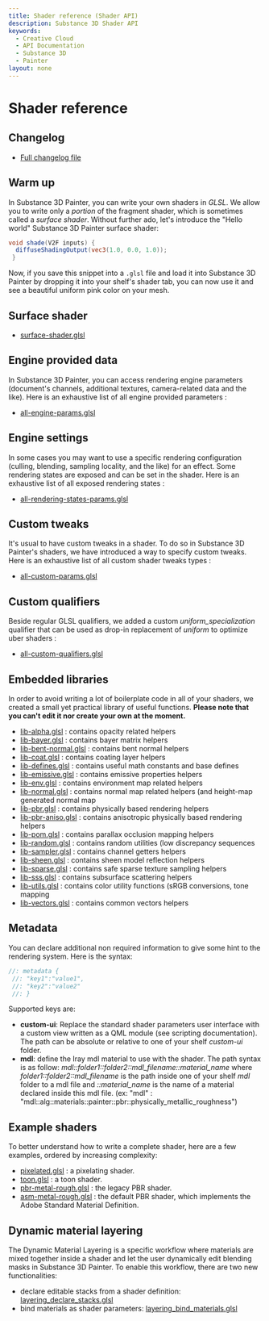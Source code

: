 ```yaml
---
title: Shader reference (Shader API)
description: Substance 3D Shader API
keywords:
  - Creative Cloud
  - API Documentation
  - Substance 3D
  - Painter
layout: none
---
```














[ ](#section-0)

Shader reference
================


Changelog
---------


* [Full changelog file](/src/pages/api/changelog/)


Warm up
-------


In Substance 3D Painter, you can write your own shaders in *GLSL*. We allow
 you to write only a *portion* of the fragment shader, which is sometimes called
 a *surface shader*. Without further ado, let's introduce the "Hello world"
 Substance 3D Painter surface shader:





```glsl
void shade(V2F inputs) {
  diffuseShadingOutput(vec3(1.0, 0.0, 1.0));
 }
```







[ ](#section-1)

Now, if you save this snippet into a `.glsl` file and load it into Substance 3D Painter by dropping
 it into your shelf's shader tab, you can now use it and see a beautiful uniform pink color on
 your mesh.


Surface shader
--------------


* [surface-shader.glsl](/src/pages/api/shaders/surface-shader/)


Engine provided data
--------------------


In Substance 3D Painter, you can access rendering engine parameters (document's channels,
 additional textures, camera-related data and the like). Here is an exhaustive list of all
 engine provided parameters :


* [all-engine-params.glsl](/src/pages/api/parameters/all-engine-params/)


Engine settings
---------------


In some cases you may want to use a specific rendering configuration (culling, blending,
 sampling locality, and the like) for an effect. Some rendering states are exposed and
 can be set in the shader. Here is an exhaustive list of all exposed rendering states :


* [all-rendering-states-params.glsl](/src/pages/api/parameters/all-rendering-states-params/)


Custom tweaks
-------------


It's usual to have custom tweaks in a shader. To do so in Substance 3D Painter's shaders,
 we have introduced a way to specify custom tweaks. Here is an exhaustive list of all custom
 shader tweaks types :


* [all-custom-params.glsl](/src/pages/api/parameters/all-custom-params/)


Custom qualifiers
-----------------


Beside regular GLSL qualifiers, we added a custom *uniform_specialization* qualifier that
 can be used as drop-in replacement of *uniform* to optimize uber shaders :


* [all-custom-qualifiers.glsl](/src/pages/api/parameters/all-custom-qualifiers/)


Embedded libraries
------------------


In order to avoid writing a lot of boilerplate code in all of your shaders,
 we created a small yet practical library of useful functions. **Please note that
 you can't edit it nor create your own at the moment.**


* [lib-alpha.glsl](/src/pages/api/libraries/lib-alpha/) : contains opacity related helpers
* [lib-bayer.glsl](/src/pages/api/libraries/lib-bayer/) : contains bayer matrix helpers
* [lib-bent-normal.glsl](/src/pages/api/libraries/lib-bent-normal/) : contains bent normal helpers
* [lib-coat.glsl](/src/pages/api/libraries/lib-coat/) : contains coating layer helpers
* [lib-defines.glsl](/src/pages/api/libraries/lib-defines/) : contains useful math constants and base defines
* [lib-emissive.glsl](/src/pages/api/libraries/lib-emissive/) : contains emissive properties helpers
* [lib-env.glsl](/src/pages/api/libraries/lib-env/) : contains environment map related helpers
* [lib-normal.glsl](/src/pages/api/libraries/lib-normal/) : contains normal map related helpers (and height-map generated normal map
* [lib-pbr.glsl](/src/pages/api/libraries/lib-pbr/) : contains physically based rendering helpers
* [lib-pbr-aniso.glsl](/src/pages/api/libraries/lib-pbr-aniso/) : contains anisotropic physically based rendering helpers
* [lib-pom.glsl](/src/pages/api/libraries/lib-pom/) : contains parallax occlusion mapping helpers
* [lib-random.glsl](/src/pages/api/libraries/lib-random/) : contains random utilities (low discrepancy sequences
* [lib-sampler.glsl](/src/pages/api/libraries/lib-sampler/) : contains channel getters helpers
* [lib-sheen.glsl](/src/pages/api/libraries/lib-sheen/) : contains sheen model reflection helpers
* [lib-sparse.glsl](/src/pages/api/libraries/lib-sparse/) : contains safe sparse texture sampling helpers
* [lib-sss.glsl](/src/pages/api/libraries/lib-sss/) : contains subsurface scattering helpers
* [lib-utils.glsl](/src/pages/api/libraries/lib-utils/) : contains color utility functions (sRGB conversions, tone mapping
* [lib-vectors.glsl](/src/pages/api/libraries/lib-vectors/) : contains common vectors helpers


Metadata
--------


You can declare additional non required information to give some hint to the
 rendering system. Here is the syntax:





```glsl
//: metadata {
 //: "key1":"value1",
 //: "key2":"value2"
 //: }
```







[ ](#section-2)

Supported keys are:


* **custom-ui**: Replace the standard shader parameters user interface with a custom view
 written as a QML module (see scripting documentation).
 The path can be absolute or relative to one of your shelf *custom-ui* folder.
* **mdl**: define the Iray mdl material to use with the shader.
 The path syntax is as follow: *mdl::folder1::folder2::mdl_filename::material_name*
 where *folder1::folder2::mdl_filename* is the path inside one of
 your shelf *mdl* folder to a mdl file and *::material_name* is the
 name of a material declared inside this mdl file. (ex:
 "mdl" : "mdl::alg::materials::painter::pbr::physically_metallic_roughness")


Example shaders
---------------


To better understand how to write a complete shader, here are a few examples,
 ordered by increasing complexity:


* [pixelated.glsl](/src/pages/api/shaders/pixelated/) : a pixelating shader.
* [toon.glsl](/src/pages/api/shaders/toon/) : a toon shader.
* [pbr-metal-rough.glsl](/src/pages/api/shaders/pbr-metal-rough/) : the legacy PBR shader.
* [asm-metal-rough.glsl](/src/pages/api/shaders/asm-metal-rough/) : the default PBR shader, which implements the Adobe Standard Material Definition.


Dynamic material layering
-------------------------


The Dynamic Material Layering is a specific workflow where materials are mixed together
 inside a shader and let the user dynamically edit blending masks in Substance 3D Painter.
 To enable this workflow, there are two new functionalities:


* declare editable stacks from a shader definition: [layering_declare_stacks.glsl](/src/pages/api/parameters/layering_declare_stacks/)
* bind materials as shader parameters: [layering_bind_materials.glsl](/src/pages/api/parameters/layering_bind_materials/)











